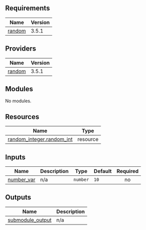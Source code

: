 <!-- BEGIN_TF_DOCS -->
## Requirements

| Name | Version |
|------|---------|
| <a name="requirement_random"></a> [random](#requirement\_random) | 3.5.1 |

## Providers

| Name | Version |
|------|---------|
| <a name="provider_random"></a> [random](#provider\_random) | 3.5.1 |

## Modules

No modules.

## Resources

| Name | Type |
|------|------|
| [random_integer.random_int](https://registry.terraform.io/providers/hashicorp/random/3.5.1/docs/resources/integer) | resource |

## Inputs

| Name | Description | Type | Default | Required |
|------|-------------|------|---------|:--------:|
| <a name="input_number_var"></a> [number\_var](#input\_number\_var) | n/a | `number` | `10` | no |

## Outputs

| Name | Description |
|------|-------------|
| <a name="output_submodule_output"></a> [submodule\_output](#output\_submodule\_output) | n/a |
<!-- END_TF_DOCS -->